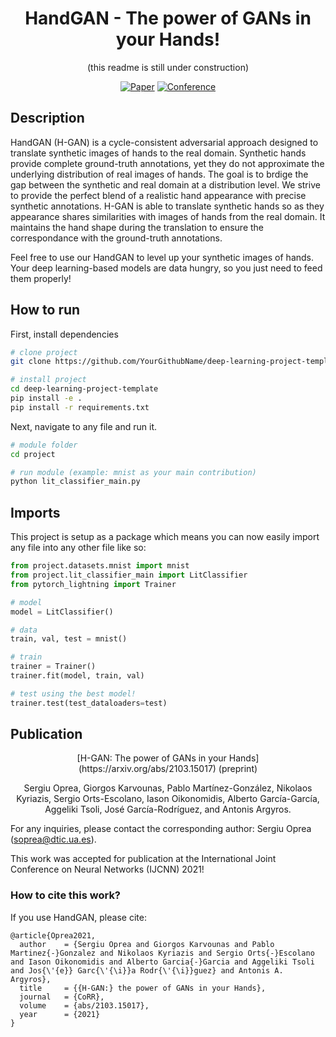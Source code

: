 <div align="center">    
 
# HandGAN - The power of GANs in your Hands!
(this readme is still under construction)

[![Paper](http://img.shields.io/badge/preprint-arxiv.1001.2234-B31B1B.svg)](https://arxiv.org/abs/2103.15017)
[![Conference](https://img.shields.io/badge/IJCNN-2021-blue.svg)](https://arxiv.org/abs/2103.15017)
 
</div>
 
## Description   

HandGAN (H-GAN) is a cycle-consistent adversarial approach designed to translate synthetic images of hands to the real domain. Synthetic hands provide complete ground-truth annotations, yet they do not approximate the underlying distribution of real images of hands. The goal is to brdige the gap between the synthetic and real domain at a distribution level. We strive to provide the perfect blend of a realistic hand appearance with precise synthetic annotations. H-GAN is able to translate synthetic hands so as they appearance shares similarities with images of hands from the real domain. It maintains the hand shape during the translation to ensure the correspondance with the ground-truth annotations.

Feel free to use our HandGAN to level up your synthetic images of hands. Your deep learning-based models are data hungry, so you just need to feed them properly!


## How to run   
First, install dependencies   
```bash
# clone project   
git clone https://github.com/YourGithubName/deep-learning-project-template

# install project   
cd deep-learning-project-template 
pip install -e .   
pip install -r requirements.txt
 ```   
 Next, navigate to any file and run it.   
 ```bash
# module folder
cd project

# run module (example: mnist as your main contribution)   
python lit_classifier_main.py    
```

## Imports
This project is setup as a package which means you can now easily import any file into any other file like so:
```python
from project.datasets.mnist import mnist
from project.lit_classifier_main import LitClassifier
from pytorch_lightning import Trainer

# model
model = LitClassifier()

# data
train, val, test = mnist()

# train
trainer = Trainer()
trainer.fit(model, train, val)

# test using the best model!
trainer.test(test_dataloaders=test)
```
## Publication
<div align="center">    
[H-GAN: The power of GANs in your Hands](https://arxiv.org/abs/2103.15017) (preprint)

Sergiu Oprea, Giorgos Karvounas, Pablo Martínez-González, Nikolaos Kyriazis, Sergio Orts-Escolano, Iason Oikonomidis, Alberto García-García, Aggeliki Tsoli, José García-Rodríguez, and Antonis Argyros.
</div>

For any inquiries, please contact the corresponding author: Sergiu Oprea ([soprea@dtic.ua.es](mailto:soprea@dtic.ua.es)).

This work was accepted for publication at the International Joint Conference on Neural Networks (IJCNN) 2021!

### How to cite this work?
If you use HandGAN, please cite:
```
@article{Oprea2021,
  author    = {Sergiu Oprea and Giorgos Karvounas and Pablo Martinez{-}Gonzalez and Nikolaos Kyriazis and Sergio Orts{-}Escolano and Iason Oikonomidis and Alberto Garcia{-}Garcia and Aggeliki Tsoli and Jos{\'{e}} Garc{\'{\i}}a Rodr{\'{\i}}guez} and Antonis A. Argyros},
  title     = {{H-GAN:} the power of GANs in your Hands},
  journal   = {CoRR},
  volume    = {abs/2103.15017},
  year      = {2021}
}
```
